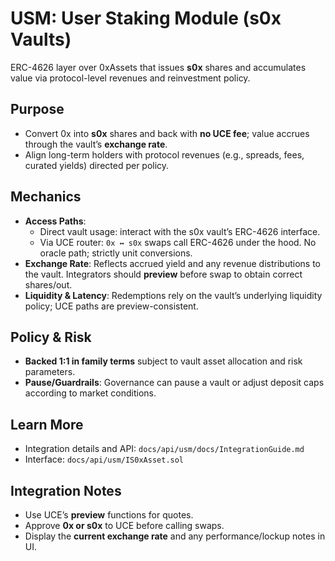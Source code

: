 # USM: User Staking Module (s0x Vaults)

ERC-4626 layer over 0xAssets that issues **s0x** shares and accumulates value via protocol-level revenues and reinvestment policy.

## Purpose

* Convert 0x into **s0x** shares and back with **no UCE fee**; value accrues through the vault’s **exchange rate**.
* Align long-term holders with protocol revenues (e.g., spreads, fees, curated yields) directed per policy.

## Mechanics

* **Access Paths**:
  * Direct vault usage: interact with the s0x vault’s ERC-4626 interface.
  * Via UCE router: `0x ↔ s0x` swaps call ERC-4626 under the hood. No oracle path; strictly unit conversions.
* **Exchange Rate**: Reflects accrued yield and any revenue distributions to the vault. Integrators should **preview** before swap to obtain correct shares/out.
* **Liquidity & Latency**: Redemptions rely on the vault’s underlying liquidity policy; UCE paths are preview-consistent.

## Policy & Risk

* **Backed 1:1 in family terms** subject to vault asset allocation and risk parameters.
* **Pause/Guardrails**: Governance can pause a vault or adjust deposit caps according to market conditions.

## Learn More

- Integration details and API: `docs/api/usm/docs/IntegrationGuide.md`
- Interface: `docs/api/usm/IS0xAsset.sol`

## Integration Notes

* Use UCE’s **preview** functions for quotes.
* Approve **0x or s0x** to UCE before calling swaps.
* Display the **current exchange rate** and any performance/lockup notes in UI.

